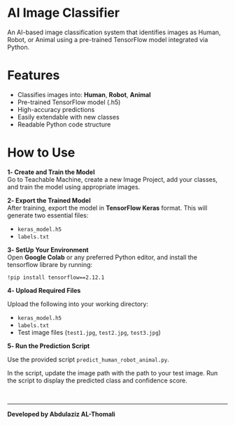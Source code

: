 # AI Image Classifier 

An AI-based image classification system that identifies images as Human, Robot, or Animal using a pre-trained TensorFlow model integrated via Python.

# Features
- Classifies images into: **Human**, **Robot**, **Animal**
- Pre-trained TensorFlow model (.h5)
- High-accuracy predictions
- Easily extendable with new classes
- Readable Python code structure

# How to Use

**1️- Create and Train the Model**  
Go to Teachable Machine, create a new Image Project, add your classes, and train the model using appropriate images.

**2️- Export the Trained Model**  
After training, export the model in **TensorFlow Keras** format. This will generate two essential files:
- `keras_model.h5`  
- `labels.txt`

**3️- SetUp Your Environment**  
Open **Google Colab** or any preferred Python editor, and install the tensorflow librare by running:

`!pip install tensorflow==2.12.1`

**4️- Upload Required Files**

Upload the following into your working directory:

- `keras_model.h5`
- `labels.txt`
- Test image files (`test1.jpg`, `test2.jpg`, `test3.jpg`)

**5️- Run the Prediction Script**

Use the provided script `predict_human_robot_animal.py`.

In the script, update the image path with the path to your test image.
Run the script to display the predicted class and confidence score.

<br>
<hr>

**Developed by Abdulaziz AL-Thomali**

